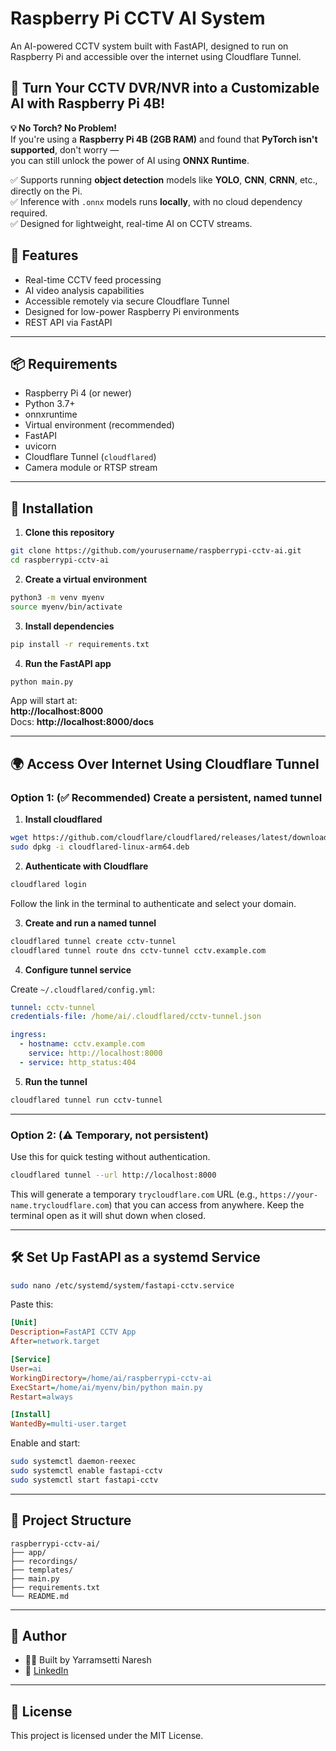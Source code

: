 # Raspberry Pi CCTV AI System

An AI-powered CCTV system built with FastAPI, designed to run on Raspberry Pi and accessible over the internet using Cloudflare Tunnel.

## 🧠 Turn Your CCTV DVR/NVR into a Customizable AI with Raspberry Pi 4B!

**💡 No Torch? No Problem!**  
If you're using a **Raspberry Pi 4B (2GB RAM)** and found that **PyTorch isn't supported**, don't worry —  
you can still unlock the power of AI using **ONNX Runtime**.

✅ Supports running **object detection** models like **YOLO**, **CNN**, **CRNN**, etc., directly on the Pi.  
✅ Inference with `.onnx` models runs **locally**, with no cloud dependency required.  
✅ Designed for lightweight, real-time AI on CCTV streams.  

## 🚀 Features

- Real-time CCTV feed processing
- AI video analysis capabilities
- Accessible remotely via secure Cloudflare Tunnel
- Designed for low-power Raspberry Pi environments
- REST API via FastAPI

---

## 📦 Requirements

- Raspberry Pi 4 (or newer)
- Python 3.7+
- onnxruntime
- Virtual environment (recommended)
- FastAPI
- uvicorn
- Cloudflare Tunnel (`cloudflared`)
- Camera module or RTSP stream

---

## 🔧 Installation

1. **Clone this repository**

```bash
git clone https://github.com/yourusername/raspberrypi-cctv-ai.git
cd raspberrypi-cctv-ai
```

2. **Create a virtual environment**

```bash
python3 -m venv myenv
source myenv/bin/activate
```

3. **Install dependencies**

```bash
pip install -r requirements.txt
```

4. **Run the FastAPI app**

```bash
python main.py
```

App will start at:  
**http://localhost:8000**  
Docs: **http://localhost:8000/docs**

---

## 🌍 Access Over Internet Using Cloudflare Tunnel

### Option 1: (✅ Recommended) Create a persistent, named tunnel

1. **Install cloudflared**

```bash
wget https://github.com/cloudflare/cloudflared/releases/latest/download/cloudflared-linux-arm64.deb
sudo dpkg -i cloudflared-linux-arm64.deb
```

2. **Authenticate with Cloudflare**

```bash
cloudflared login
```

Follow the link in the terminal to authenticate and select your domain.

3. **Create and run a named tunnel**

```bash
cloudflared tunnel create cctv-tunnel
cloudflared tunnel route dns cctv-tunnel cctv.example.com
```

4. **Configure tunnel service**

Create `~/.cloudflared/config.yml`:

```yaml
tunnel: cctv-tunnel
credentials-file: /home/ai/.cloudflared/cctv-tunnel.json

ingress:
  - hostname: cctv.example.com
    service: http://localhost:8000
  - service: http_status:404
```

5. **Run the tunnel**

```bash
cloudflared tunnel run cctv-tunnel
```

---

### Option 2: (⚠️ Temporary, not persistent)

Use this for quick testing without authentication.

```bash
cloudflared tunnel --url http://localhost:8000
```

This will generate a temporary `trycloudflare.com` URL (e.g., `https://your-name.trycloudflare.com`) that you can access from anywhere. Keep the terminal open as it will shut down when closed.

---

## 🛠️ Set Up FastAPI as a systemd Service

```bash
sudo nano /etc/systemd/system/fastapi-cctv.service
```

Paste this:

```ini
[Unit]
Description=FastAPI CCTV App
After=network.target

[Service]
User=ai
WorkingDirectory=/home/ai/raspberrypi-cctv-ai
ExecStart=/home/ai/myenv/bin/python main.py
Restart=always

[Install]
WantedBy=multi-user.target
```

Enable and start:

```bash
sudo systemctl daemon-reexec
sudo systemctl enable fastapi-cctv
sudo systemctl start fastapi-cctv
```

---

## 📁 Project Structure

```
raspberrypi-cctv-ai/
├── app/
├── recordings/
├── templates/
├── main.py
├── requirements.txt
└── README.md
```

---

## 📸 Author

- 🧑‍💻 Built by Yarramsetti Naresh
- 🔗 [LinkedIn](https://www.linkedin.com/in/yarramsetti-naresh/)

---

## 📄 License

This project is licensed under the MIT License.